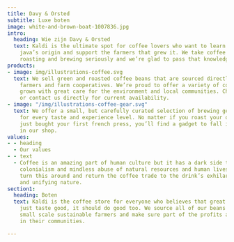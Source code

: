 ```yaml
---
title: Davy & Orsted
subtitle: Luxe boten
image: white-and-brown-boat-1007836.jpg
intro:
  heading: Wie zijn Davy & Orsted
  text: Kaldi is the ultimate spot for coffee lovers who want to learn about their
    java’s origin and support the farmers that grew it. We take coffee production,
    roasting and brewing seriously and we’re glad to pass that knowledge to anyone.
products:
- image: img/illustrations-coffee.svg
  text: We sell green and roasted coffee beans that are sourced directly from independent
    farmers and farm cooperatives. We’re proud to offer a variety of coffee beans
    grown with great care for the environment and local communities. Check our post
    or contact us directly for current availability.
- image: "/img/illustrations-coffee-gear.svg"
  text: We offer a small, but carefully curated selection of brewing gear and tools
    for every taste and experience level. No matter if you roast your own beans or
    just bought your first french press, you’ll find a gadget to fall in love with
    in our shop.
values:
- - heading
  - Our values
- - text
  - Coffee is an amazing part of human culture but it has a dark side too – one of
    colonialism and mindless abuse of natural resources and human lives. We want to
    turn this around and return the coffee trade to the drink’s exhilarating, empowering
    and unifying nature.
section1:
  heading: Boten
  text: Kaldi is the coffee store for everyone who believes that great coffee shouldn't
    just taste good, it should do good too. We source all of our beans directly from
    small scale sustainable farmers and make sure part of the profits are reinvested
    in their communities.

---
```

